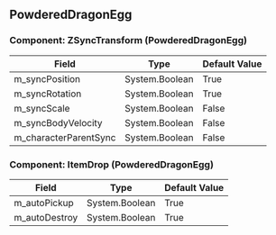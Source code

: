 ## PowderedDragonEgg

### Component: ZSyncTransform (PowderedDragonEgg)

|Field|Type|Default Value|
|---|---|---|
|m_syncPosition|System.Boolean|True|
|m_syncRotation|System.Boolean|True|
|m_syncScale|System.Boolean|False|
|m_syncBodyVelocity|System.Boolean|False|
|m_characterParentSync|System.Boolean|False|

### Component: ItemDrop (PowderedDragonEgg)

|Field|Type|Default Value|
|---|---|---|
|m_autoPickup|System.Boolean|True|
|m_autoDestroy|System.Boolean|True|

